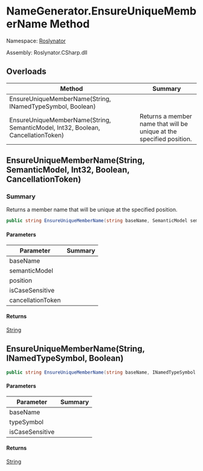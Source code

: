 # NameGenerator\.EnsureUniqueMemberName Method

Namespace: [Roslynator](../../README.md)

Assembly: Roslynator\.CSharp\.dll

## Overloads

| Method | Summary |
| ------ | ------- |
| EnsureUniqueMemberName\(String, INamedTypeSymbol, Boolean\) | |
| EnsureUniqueMemberName\(String, SemanticModel, Int32, Boolean, CancellationToken\) | Returns a member name that will be unique at the specified position\. |

## EnsureUniqueMemberName\(String, SemanticModel, Int32, Boolean, CancellationToken\)

### Summary

Returns a member name that will be unique at the specified position\.

```csharp
public string EnsureUniqueMemberName(string baseName, SemanticModel semanticModel, int position, bool isCaseSensitive = true, CancellationToken cancellationToken = default(CancellationToken))
```

#### Parameters

| Parameter | Summary |
| --------- | ------- |
| baseName | |
| semanticModel | |
| position | |
| isCaseSensitive | |
| cancellationToken | |

#### Returns

[String](https://docs.microsoft.com/en-us/dotnet/api/system.string)


## EnsureUniqueMemberName\(String, INamedTypeSymbol, Boolean\)

```csharp
public string EnsureUniqueMemberName(string baseName, INamedTypeSymbol typeSymbol, bool isCaseSensitive = true)
```

#### Parameters

| Parameter | Summary |
| --------- | ------- |
| baseName | |
| typeSymbol | |
| isCaseSensitive | |

#### Returns

[String](https://docs.microsoft.com/en-us/dotnet/api/system.string)


